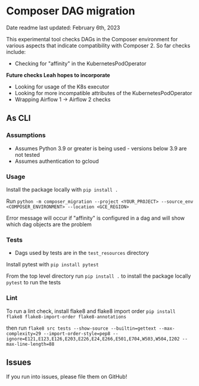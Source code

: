 # Composer DAG migration
Date readme last updated: February 6th, 2023

This experimental tool checks DAGs in the Composer environment for various aspects that indicate compatibility with Composer 2. So far checks include:

- Checking for "affinity" in the KubernetesPodOperator


**Future checks Leah hopes to incorporate**
* Looking for usage of the K8s executor
* Looking for more incompatible attributes of the KubernetesPodOperator
* Wrapping Airflow 1 -> Airflow 2 checks


## As CLI
### Assumptions
* Assumes Python 3.9 or greater is being used - versions below 3.9 are not tested
* Assumes authentication to gcloud

### Usage
Install the package locally with
`pip install .`

Run `python -m composer_migration --project <YOUR_PROJECT> --source_env <COMPOSER_ENVIRONMENT> --location <GCE_REGION>`

Error message will occur if "affinity" is configured in a dag and will show which dag objects are the problem



### Tests
* Dags used by tests are in the `test_resources` directory

Install pytest with `pip install pytest`


From the top level directory run
`pip install .` to install the package locally
`pytest` to run the tests

### Lint
To run a lint check, install flake8 and flake8 import order
`pip install flake8 flake8-import-order flake8-annotations`

then run 
`flake8 src tests --show-source --builtin=gettext --max-complexity=29 --import-order-style=pep8 --ignore=E121,E123,E126,E203,E226,E24,E266,E501,E704,W503,W504,I202 --max-line-length=88`


## Issues
If you run into issues, please file them on GitHub!
